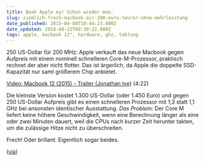 ```yaml
---
title: Boah Apple ey! Schon wieder man.
slug: ziemlich-frech-macbook-air-200-euro-teurer-ohne-mehrleistung
date_published: 2015-04-08T10:44:23.000Z
date_updated: 2018-08-22T09:39:22.000Z
tags: apple, macbook 12", hardware, ghz, taktung
---
```


250 US-Dollar für 200 MHz: Apple verkauft das neue Macbook gegen Aufpreis mit einem nominell schnelleren Core-M-Prozessor, praktisch rechnet der aber nicht flotter. Das ist ärgerlich, da Apple die doppelte SSD-Kapazität nur samt größerem Chip anbietet.

[Video: Macbook 12 (2015) - Trailer (Jonathan Ive)](http://video.golem.de/mobil/14908/mac-book-2015-jonathan-ive.html) (4:22)

Die kleinste Version kostet 1.300 US-Dollar (oder 1.450 Euro) und gegen 250 US-Dollar Aufpreis gibt es einen schnelleren Prozessor mit 1,3 statt 1,1 GHz bei ansonsten identischer Ausstattung.
*Das Problem*: Der Core M liefert keine höhere Geschwindigkeit, wenn eine Berechnung länger als eine oder zwei Minuten dauert, weil die CPUs nach kurzer Zeit herunter takten, um die zulässige Hitze nicht zu überschreiten.

Frech! Oder brillant. Eigentlich sogar beides.

([via](http://www.golem.de/news/macbook-12-teurer-prozessor-kaum-schneller-1504-113366.html))
